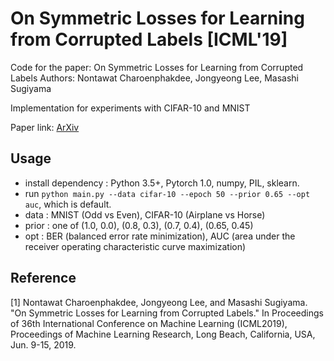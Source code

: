 # On Symmetric Losses for Learning from Corrupted Labels [ICML'19]
Code for the paper: On Symmetric Losses for Learning from Corrupted Labels
Authors: Nontawat Charoenphakdee, Jongyeong Lee, Masashi Sugiyama

Implementation for experiments with CIFAR-10 and MNIST

Paper link: [ArXiv](https://arxiv.org/abs/1901.09314)

## Usage

* install dependency : Python 3.5+, Pytorch 1.0, numpy, PIL, sklearn.
* run `python main.py --data cifar-10 --epoch 50 --prior 0.65 --opt auc`, which is default.
* data : MNIST (Odd vs Even), CIFAR-10 (Airplane vs Horse)
* prior : one of (1.0, 0.0), (0.8, 0.3), (0.7, 0.4), (0.65, 0.45)
* opt : BER (balanced error rate minimization), AUC (area under the receiver operating characteristic curve maximization)


## Reference

[1] Nontawat Charoenphakdee, Jongyeong Lee, and Masashi Sugiyama.
"On Symmetric Losses for Learning from Corrupted Labels." In Proceedings of 36th International Conference on Machine Learning (ICML2019), Proceedings of Machine Learning Research, Long Beach, California, USA, Jun. 9-15, 2019.
